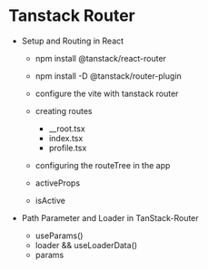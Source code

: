 # Tanstack Router

- Setup and Routing in React

  - npm install @tanstack/react-router
  - npm install -D @tanstack/router-plugin
  - configure the vite with tanstack router
  - creating routes
    - \_\_root.tsx
    - index.tsx
    - profile.tsx
  - configuring the routeTree in the app

  - activeProps
  - isActive

- Path Parameter and Loader in TanStack-Router
  - useParams()
  - loader && useLoaderData()
  - params
